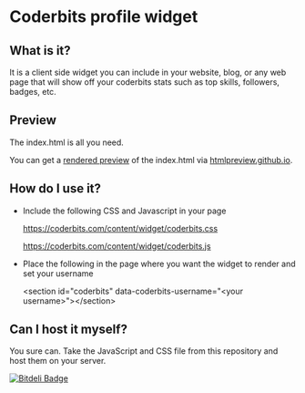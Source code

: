 Coderbits profile widget
========================

What is it?
-----------

It is a client side widget you can include in your website,
blog, or any web page that will show off your coderbits stats
such as top skills, followers, badges, etc.

Preview
-------

The index.html is all you need.

You can get a [rendered preview](http://htmlpreview.github.io/?https://github.com/scottksmith95/coderbits.widget/blob/master/index.html) of the index.html via [htmlpreview.github.io](http://htmlpreview.github.io/).

How do I use it?
----------------

* Include the following CSS and Javascript in your page

    https://coderbits.com/content/widget/coderbits.css

    https://coderbits.com/content/widget/coderbits.js

* Place the following in the page where you want the widget to render and set your username

    &lt;section id="coderbits" data-coderbits-username="&lt;your username>">&lt;/section>


Can I host it myself?
---------------------

You sure can. Take the JavaScript and CSS file from this repository and host them
on your server.


[![Bitdeli Badge](https://d2weczhvl823v0.cloudfront.net/scottksmith95/coderbits.widget/trend.png)](https://bitdeli.com/free "Bitdeli Badge")

